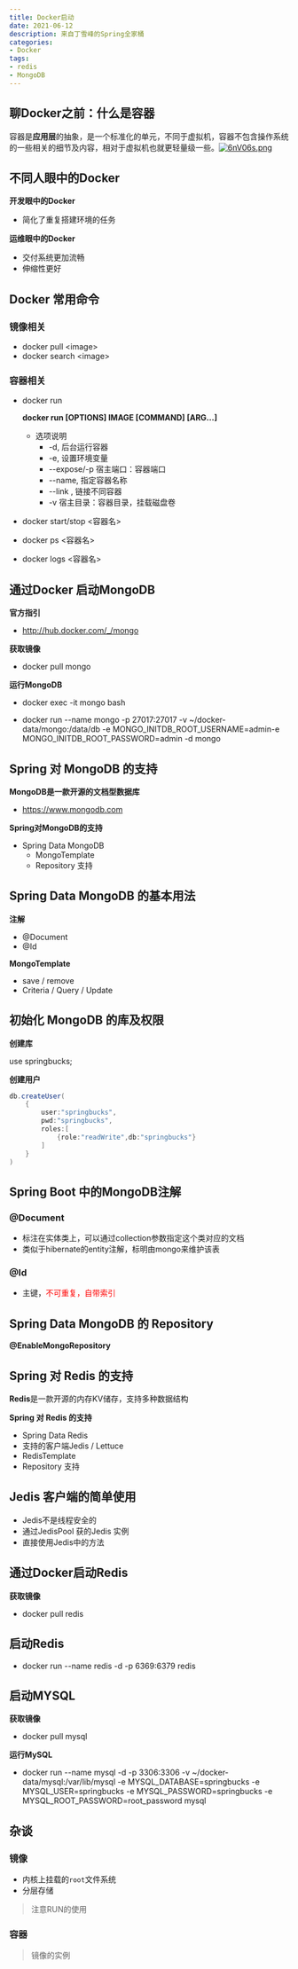 ```yaml
---
title: Docker启动
date: 2021-06-12
description: 来自丁雪峰的Spring全家桶
categories:
- Docker
tags:
- redis
- MongoDB
---
```


<!--more-->

## 聊Docker之前：什么是容器

容器是**应用层**的抽象，是一个标准化的单元，不同于虚拟机，容器不包含操作系统的一些相关的细节及内容，相对于虚拟机也就更轻量级一些。[![6nV06s.png](https://s3.ax1x.com/2021/03/06/6nV06s.png)](https://imgtu.com/i/6nV06s)

## 不同人眼中的Docker

**开发眼中的Docker**

- 简化了重复搭建环境的任务

**运维眼中的Docker**

- 交付系统更加流畅
- 伸缩性更好

## Docker 常用命令

### 镜像相关

- docker pull \<image>
- docker search \<image>

### 容器相关

- docker run

  **docker run [OPTIONS] IMAGE [COMMAND] [ARG...]**

  - 选项说明
    - -d, 后台运行容器
    - -e, 设置环境变量
    - --expose/-p 宿主端口：容器端口
    - --name, 指定容器名称
    - --link , 链接不同容器
    - -v 宿主目录：容器目录，挂载磁盘卷

- docker start/stop \<容器名>

- docker ps \<容器名>

- docker logs \<容器名>

## 通过Docker 启动MongoDB

**官方指引**

- http://hub.docker.com/_/mongo

**获取镜像**

- docker pull mongo

**运行MongoDB**

- docker exec -it mongo bash

- docker run --name mongo -p 27017:27017 -v ~/docker-data/mongo:/data/db -e MONGO_INITDB_ROOT_USERNAME=admin-e MONGO_INITDB_ROOT_PASSWORD=admin -d mongo

## Spring 对 MongoDB 的支持

**MongoDB是一款开源的文档型数据库**

- https://www.mongodb.com

**Spring对MongoDB的支持**

- Spring Data MongoDB 
   - MongoTemplate
   - Repository 支持

## Spring Data MongoDB 的基本用法

**注解**

- @Document
- @Id

**MongoTemplate**

- save / remove
- Criteria / Query / Update

## 初始化 MongoDB 的库及权限

**创建库**

use springbucks;

**创建用户**

```java
db.createUser(
    {
        user:"springbucks",
        pwd:"springbucks",
        roles:[
            {role:"readWrite",db:"springbucks"}
        ]
    }
)
```

## Spring Boot 中的MongoDB注解

### @Document

- 标注在实体类上，可以通过collection参数指定这个类对应的文档
- 类似于hibernate的entity注解，标明由mongo来维护该表

### @Id

- 主键，<span style = "color:red">不可重复，自带索引</span>

## Spring Data MongoDB 的 Repository

**@EnableMongoRepository**

## Spring 对 Redis 的支持

**Redis**是一款开源的内存KV储存，支持多种数据结构

**Spring 对 Redis 的支持**

- Spring Data Redis
- 支持的客户端Jedis / Lettuce
- RedisTemplate
- Repository 支持

## Jedis 客户端的简单使用

- Jedis不是线程安全的
- 通过JedisPool 获的Jedis 实例
- 直接使用Jedis中的方法

## 通过Docker启动Redis

**获取镜像**

- docker pull redis

## 启动Redis

- docker run --name redis -d -p 6369:6379 redis

## 启动MYSQL

**获取镜像**

- docker pull mysql

**运行MySQL**

- docker run --name mysql -d -p 3306:3306 -v ~/docker- data/mysql:/var/lib/mysql -e MYSQL_DATABASE=springbucks -e MYSQL_USER=springbucks -e MYSQL_PASSWORD=springbucks -e MYSQL_ROOT_PASSWORD=root_password mysql

## 杂谈

### 镜像

- 内核上挂载的`root`文件系统
- 分层存储

> 注意RUN的使用

### 容器

> 镜像的实例


